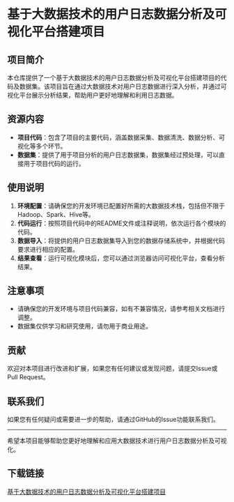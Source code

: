 # 基于大数据技术的用户日志数据分析及可视化平台搭建项目

## 项目简介
本仓库提供了一个基于大数据技术的用户日志数据分析及可视化平台搭建项目的代码及数据集。该项目旨在通过大数据技术对用户日志数据进行深入分析，并通过可视化平台展示分析结果，帮助用户更好地理解和利用日志数据。

## 资源内容
- **项目代码**：包含了项目的主要代码，涵盖数据采集、数据清洗、数据分析、可视化等多个环节。
- **数据集**：提供了用于项目分析的用户日志数据集，数据集经过预处理，可以直接用于项目代码的运行。

## 使用说明
1. **环境配置**：请确保您的开发环境已配置好所需的大数据技术栈，包括但不限于Hadoop、Spark、Hive等。
2. **代码运行**：按照项目代码中的README文件或注释说明，依次运行各个模块的代码。
3. **数据导入**：将提供的用户日志数据集导入到您的数据存储系统中，并根据代码要求进行相应的配置。
4. **结果查看**：运行可视化模块后，您可以通过浏览器访问可视化平台，查看分析结果。

## 注意事项
- 请确保您的开发环境与项目代码兼容，如有不兼容情况，请参考相关文档进行调整。
- 数据集仅供学习和研究使用，请勿用于商业用途。

## 贡献
欢迎对本项目进行改进和扩展，如果您有任何建议或发现问题，请提交Issue或Pull Request。

## 联系我们
如果您有任何疑问或需要进一步的帮助，请通过GitHub的Issue功能联系我们。

---

希望本项目能够帮助您更好地理解和应用大数据技术进行用户日志数据分析及可视化。

## 下载链接

[基于大数据技术的用户日志数据分析及可视化平台搭建项目](https://pan.quark.cn/s/3ad2b6bdb2ae)